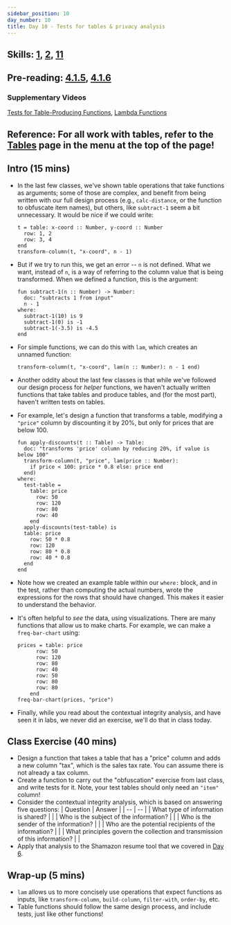 ```yaml
---
sidebar_position: 10
day_number: 10
title: Day 10 - Tests for tables & privacy analysis
---
```


## Skills: [1](</skills/#(1)>), [2](</skills/#(2)>), [11](</skills/#(11)>)

## Pre-reading: [4.1.5](<%7B%7BDCIC_DOMAIN%7D%7D/intro-tabular-data.html#(part._.Examples_for_.Table-.Producing_.Functions)>), [4.1.6](<%7B%7BDCIC_DOMAIN%7D%7D/intro-tabular-data.html#(part._sec~3alambda-tables)>)

### Supplementary Videos

[Tests for Table-Producing Functions](https://northeastern.hosted.panopto.com/Panopto/Pages/Viewer.aspx?id=99af128d-7a55-4b93-bd56-b3470102358d), [Lambda Functions](https://northeastern.hosted.panopto.com/Panopto/Pages/Viewer.aspx?id=8da000df-32c2-47cf-ad8a-b347010238fb)

## Reference: For all work with tables, refer to the [Tables](/tables) page in the menu at the top of the page!

## Intro (15 mins)

- In the last few classes, we've shown table operations that take functions as
  arguments; some of those are complex, and benefit from being written with our
  full design process (e.g., `calc-distance`, or the function to obfuscate item
  names), but others, like `subtract-1` seem a bit unnecessary. It would be nice
  if we could write:

  ```pyret
  t = table: x-coord :: Number, y-coord :: Number
    row: 1, 2
    row: 3, 4
  end
  transform-column(t, "x-coord", n - 1)
  ```

- But if we try to run this, we get an error -- `n` is not defined. What we
  want, instead of `n`, is a way of referring to the column value that is being
  transformed. When we defined a function, this is the argument:

  ```pyret
  fun subtract-1(n :: Number) -> Number:
    doc: "subtracts 1 from input"
    n - 1
  where:
    subtract-1(10) is 9
    subtract-1(0) is -1
    subtract-1(-3.5) is -4.5
  end
  ```

- For simple functions, we can do this with `lam`, which creates an unnamed function:

  ```pyret
  transform-column(t, "x-coord", lam(n :: Number): n - 1 end)
  ```

- Another oddity about the last few classes is that while we've followed our
  design process for _helper_ functions, we haven't actually written functions
  that take tables and produce tables, and (for the most part), haven't written
  tests on tables.

- For example, let's design a function that transforms a table, modifying a
  `"price"` column by discounting it by 20%, but only for prices that are below
  100\.

  ```pyret
  fun apply-discounts(t :: Table) -> Table:
    doc: "transforms 'price' column by reducing 20%, if value is below 100"
    transform-column(t, "price", lam(price :: Number): 
      if price < 100: price * 0.8 else: price end
    end)
  where:
    test-table =
      table: price
        row: 50
        row: 120
        row: 80
        row: 40
      end
    apply-discounts(test-table) is
    table: price
      row: 50 * 0.8
      row: 120
      row: 80 * 0.8
      row: 40 * 0.8
    end
  end
  ```

- Note how we created an example table within our `where:` block, and in the
  test, rather than computing the actual numbers, wrote the expressions for the
  rows that should have changed. This makes it easier to understand the behavior.

- It's often helpful to _see_ the data, using visualizations. There are many functions
  that allow us to make charts. For example, we can make a `freq-bar-chart` using:

  ```pyret
  prices = table: price
        row: 50
        row: 120
        row: 80
        row: 40
        row: 50
        row: 80
        row: 80
      end
  freq-bar-chart(prices, "price")
  ```

- Finally, while you read about the contextual integrity analysis, and have
  seen it in labs, we never did an exercise, we'll do that in class today.

## Class Exercise (40 mins)

- Design a function that takes a table that has a "price" column and adds a new
  column "tax", which is the sales tax rate. You can assume there is not already a tax column.
- Create a function to carry out the "obfuscation" exercise from last class, and
  write tests for it. Note, your test tables should only need an `"item"` column!
- Consider the contextual integrity analysis, which is based on answering five questions:
  | Question | Answer |
  | -- | -- |
  | What type of information is shared? |  |
  | Who is the subject of the information? |  |
  | Who is the sender of the information? |  |
  | Who are the potential recipients of the information? |  |
  | What principles govern the collection and transmission of this information? |  |
- Apply that analysis to the Shamazon resume tool that we covered in [Day 6](/days/6).

## Wrap-up (5 mins)

- `lam` allows us to more concisely use operations that expect functions as
  inputs, like `transform-column`, `build-column`, `filter-with`, `order-by`,
  etc.
- Table functions should follow the same design process, and include tests, just
  like other functions!
